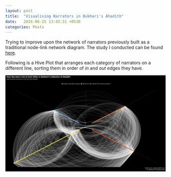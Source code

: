```yaml
---
layout: post
title:  "Visualising Narrators in Bukhari's Ahadith"
date:   2016-06-25 13:45:31 +0530
categories: Posts
---
```


Trying to improve upon the network of narrators previously built as a traditional node-link network diagram. The study I conducted can be found [here](http://rpubs.com/aakazmi/bukhariAnalyses_P1).   

Following is a Hive Plot that arranges each category of narrators on a different line, sorting them in order of *in* and *out* edges they have.


![Network of Narrators from Bukhari](/assets/img/hp_narrators.png)


